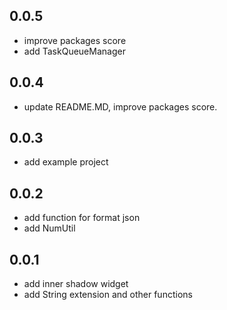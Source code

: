 ## 0.0.5

* improve packages score
* add TaskQueueManager

## 0.0.4

* update README.MD, improve packages score.

## 0.0.3

* add example project

## 0.0.2

* add function for format json
* add NumUtil

## 0.0.1

* add inner shadow widget
* add String extension and other functions
